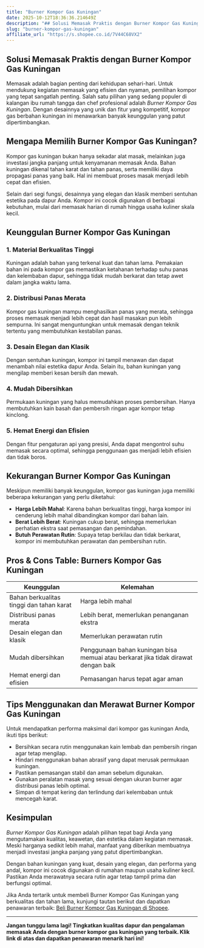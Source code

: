 ```yaml
---
title: "Burner Kompor Gas Kuningan"
date: 2025-10-12T18:36:36.214649Z
description: "## Solusi Memasak Praktis dengan Burner Kompor Gas Kuningan..."
slug: "burner-kompor-gas-kuningan"
affiliate_url: "https://s.shopee.co.id/7V44C68VX2"
---
```

## Solusi Memasak Praktis dengan Burner Kompor Gas Kuningan

Memasak adalah bagian penting dari kehidupan sehari-hari. Untuk mendukung kegiatan memasak yang efisien dan nyaman, pemilihan kompor yang tepat sangatlah penting. Salah satu pilihan yang sedang populer di kalangan ibu rumah tangga dan chef profesional adalah *Burner Kompor Gas Kuningan*. Dengan desainnya yang unik dan fitur yang kompetitif, kompor gas berbahan kuningan ini menawarkan banyak keunggulan yang patut dipertimbangkan.

## Mengapa Memilih Burner Kompor Gas Kuningan?

Kompor gas kuningan bukan hanya sekadar alat masak, melainkan juga investasi jangka panjang untuk kenyamanan memasak Anda. Bahan kuningan dikenal tahan karat dan tahan panas, serta memiliki daya propagasi panas yang baik. Hal ini membuat proses masak menjadi lebih cepat dan efisien.

Selain dari segi fungsi, desainnya yang elegan dan klasik memberi sentuhan estetika pada dapur Anda. Kompor ini cocok digunakan di berbagai kebutuhan, mulai dari memasak harian di rumah hingga usaha kuliner skala kecil.

## Keunggulan Burner Kompor Gas Kuningan

### 1. Material Berkualitas Tinggi
Kuningan adalah bahan yang terkenal kuat dan tahan lama. Pemakaian bahan ini pada kompor gas memastikan ketahanan terhadap suhu panas dan kelembaban dapur, sehingga tidak mudah berkarat dan tetap awet dalam jangka waktu lama.

### 2. Distribusi Panas Merata
Kompor gas kuningan mampu menghasilkan panas yang merata, sehingga proses memasak menjadi lebih cepat dan hasil masakan pun lebih sempurna. Ini sangat menguntungkan untuk memasak dengan teknik tertentu yang membutuhkan kestabilan panas.

### 3. Desain Elegan dan Klasik
Dengan sentuhan kuningan, kompor ini tampil menawan dan dapat menambah nilai estetika dapur Anda. Selain itu, bahan kuningan yang mengilap memberi kesan bersih dan mewah.

### 4. Mudah Dibersihkan
Permukaan kuningan yang halus memudahkan proses pembersihan. Hanya membutuhkan kain basah dan pembersih ringan agar kompor tetap kinclong.

### 5. Hemat Energi dan Efisien
Dengan fitur pengaturan api yang presisi, Anda dapat mengontrol suhu memasak secara optimal, sehingga penggunaan gas menjadi lebih efisien dan tidak boros.

## Kekurangan Burner Kompor Gas Kuningan

Meskipun memiliki banyak keunggulan, kompor gas kuningan juga memiliki beberapa kekurangan yang perlu diketahui:

- **Harga Lebih Mahal**: Karena bahan berkualitas tinggi, harga kompor ini cenderung lebih mahal dibandingkan kompor dari bahan lain.
- **Berat Lebih Berat**: Kuningan cukup berat, sehingga memerlukan perhatian ekstra saat pemasangan dan pemindahan.
- **Butuh Perawatan Rutin**: Supaya tetap berkilau dan tidak berkarat, kompor ini membutuhkan perawatan dan pembersihan rutin.

## Pros & Cons Table: Burners Kompor Gas Kuningan

| Keunggulan                                   | Kelemahan                            |
|----------------------------------------------|--------------------------------------|
| Bahan berkualitas tinggi dan tahan karat  | Harga lebih mahal                  |
| Distribusi panas merata                     | Lebih berat, memerlukan penanganan ekstra |
| Desain elegan dan klasik                     | Memerlukan perawatan rutin         |
| Mudah dibersihkan                          | Penggunaan bahan kuningan bisa memuai atau berkarat jika tidak dirawat dengan baik |
| Hemat energi dan efisien                    | Pemasangan harus tepat agar aman |

## Tips Menggunakan dan Merawat Burner Kompor Gas Kuningan

Untuk mendapatkan performa maksimal dari kompor gas kuningan Anda, ikuti tips berikut:

- Bersihkan secara rutin menggunakan kain lembab dan pembersih ringan agar tetap mengilap.
- Hindari menggunakan bahan abrasif yang dapat merusak permukaan kuningan.
- Pastikan pemasangan stabil dan aman sebelum digunakan.
- Gunakan peralatan masak yang sesuai dengan ukuran burner agar distribusi panas lebih optimal.
- Simpan di tempat kering dan terlindung dari kelembaban untuk mencegah karat.

## Kesimpulan

*Burner Kompor Gas Kuningan* adalah pilihan tepat bagi Anda yang mengutamakan kualitas, keawetan, dan estetika dalam kegiatan memasak. Meski harganya sedikit lebih mahal, manfaat yang diberikan membuatnya menjadi investasi jangka panjang yang patut dipertimbangkan.

Dengan bahan kuningan yang kuat, desain yang elegan, dan performa yang andal, kompor ini cocok digunakan di rumahan maupun usaha kuliner kecil. Pastikan Anda merawatnya secara rutin agar tetap tampil prima dan berfungsi optimal.

Jika Anda tertarik untuk membeli Burner Kompor Gas Kuningan yang berkualitas dan tahan lama, kunjungi tautan berikut dan dapatkan penawaran terbaik: [Beli Burner Kompor Gas Kuningan di Shopee](https://s.shopee.co.id/7V44C68VX2).

---

**Jangan tunggu lama lagi! Tingkatkan kualitas dapur dan pengalaman memasak Anda dengan burner kompor gas kuningan yang terbaik. Klik link di atas dan dapatkan penawaran menarik hari ini!**